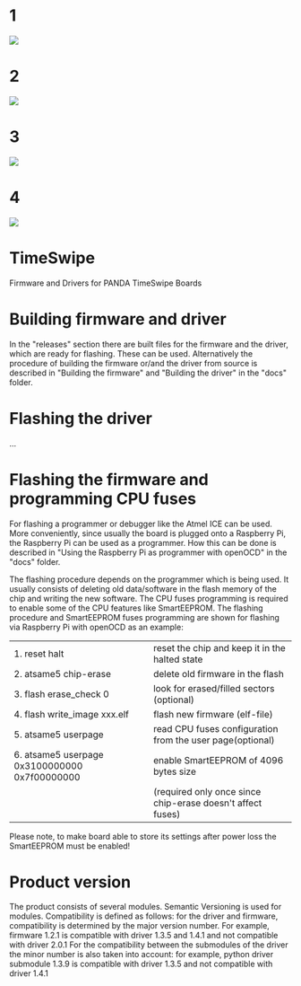 # 1
![](workflows/.github/workflows/test.yml/badge.svg)

# 2
![](https://github.com/iluxa/TimeSwipe/workflows/.github/workflows/test.yml/badge.svg)

# 3
![](https://github.com/iluxa/TimeSwipe/workflows/driver%20build/badge.svg)

# 4
![](workflows/driver%20build/badge.svg)

# TimeSwipe
Firmware and Drivers for PANDA TimeSwipe Boards

# Building firmware and driver

In the "releases" section there are built files for the firmware and the driver, which are ready for flashing. These can be used. Alternatively the procedure of building the firmware or/and the driver from source is described in "Building the firmware" and "Building the driver" in the "docs" folder. 

# Flashing the driver

...

# Flashing the firmware and programming CPU fuses

For flashing a programmer or debugger like the Atmel ICE can be used. More conveniently, since usually the board is plugged onto a Raspberry Pi, the Raspberry Pi can be used as a programmer. How this can be done is described in "Using the Raspberry Pi as programmer with openOCD" in the "docs" folder. <br />

The flashing procedure depends on the programmer which is being used. It usually consists of deleting old data/software in the flash memory of the chip and writing the new software.
The CPU fuses programming is required to enable some of the CPU features like SmartEEPROM. 
The flashing procedure and SmartEEPROM fuses programming are shown for flashing via Raspberry Pi with openOCD as an example:

|                                                 |                                                                | 
|-------------------------------------------------|  --------------------------------------------------------------|              
|1. reset halt                                    |   reset the chip and keep it in the halted state               |
|2. atsame5 chip-erase	                          |   delete old firmware in the flash                             |
|3. flash erase_check 0		                      |   look for erased/filled sectors (optional)                    |
|4. flash write_image xxx.elf	                  |   flash new firmware (elf-file)                                |
|5. atsame5 userpage                              |   read CPU fuses configuration from the user page(optional)    |
|6. atsame5 userpage 0x3100000000 0x7f00000000    |   enable SmartEEPROM of 4096 bytes size                        |         
|                                                 |   (required only once since chip-erase doesn't affect fuses)   | 

Please note, to make board able to store its settings after power loss the SmartEEPROM must be enabled!


# Product version

The product consists of several modules. Semantic Versioning is used for modules.
Compatibility is defined as follows: for the driver and firmware, compatibility is determined by the major version number.
For example, firmware 1.2.1 is compatible with driver 1.3.5 and 1.4.1 and not compatible with driver 2.0.1
For the compatibility between the submodules of the driver the minor number is also taken into account: for example,
python driver submodule 1.3.9 is compatible with driver 1.3.5 and not compatible with  driver 1.4.1

